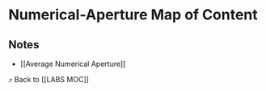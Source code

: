 # Numerical-Aperture Map of Content


## Notes
- [[Average Numerical Aperture]]

⤴️ Back to [[LABS MOC]]